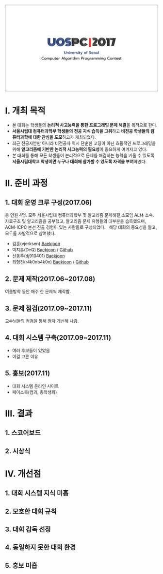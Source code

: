 ![uospc2017logo](./uospc2017logo.PNG?raw=true "uospc2017logo")
# I. 개최 목적
* 본 대회는 학생들의 **논리적 사고능력을 통한 프로그래밍 문제 해결**을 목적으로 한다. 
* **서울시립대 컴퓨터과학부 학생들의 전공 지식 습득을 고취**하고 **비전공 학생들의 컴퓨터과학에 대한 관심을 도모**하고자 개최되었다. 
* 최근 전공자뿐만 아니라 비전공자 역시 단순한 코딩이 아닌 효율적인 프로그래밍을 위해 **알고리즘에 기반한 논리적 사고능력의 필요성**이 중요하게 여겨지고 있다.
* 본 대회를 통해 모든 학생들이 논리적으로 문제를 해결하는 능력을 키울 수 있도록 **서울시립대학교 학생이면 누구나 대회에 참가할 수 있도록 자격을 부여**하였다.
# II. 준비 과정
## 1. 대회 운영 크루 구성(2017.06)
총 인원 4명. 모두 서울시립대 컴퓨터과학부 및 알고리즘 문제해결 소모임 AL林 소속.  
자료구조 및 알고리즘을 공부했고, 알고리즘 문제 유형들의 대부분을 습득했으며, ACM-ICPC 본선 진출 경험이 있는 사람들로 구성되었다.  
해당 대회의 중요성을 알고, 모두들 자발적으로 참여했다.  
* 김훈(vjerksen) [Baekjoon](https://www.acmicpc.net/user/vjerksen)
* 박지홍(DeQ) [Baekjoon](https://www.acmicpc.net/user/jhpark1109) / [Github](https://github.com/jhpark1109)
* 신동주(dj910401) [Baekjoon](https://www.acmicpc.net/user/dj910401)
* 최형진(r4k0nb4k0n) [Baekjoon](https://www.acmicpc.net/user/r4k0nb4k0n) / [Github](https://github.com/r4k0nb4k0n)
## 2. 문제 제작(2017.06~2017.08)
여름방학 동안 매주 한 문제씩 제작함.
## 3. 문제 점검(2017.09~2017.11)
교수님들의 점검을 통해 점차 개선해 나감.
## 4. 대회 시스템 구축(2017.09~2017.11)
* 여러 후보들이 있었음
* 이걸 고른 이유
## 5. 홍보(2017.11)
* 대회 시스템 온라인 사이트
* 페이스북(컴과, 총학생회)
# III. 결과
## 1. 스코어보드
## 2. 시상식
# IV. 개선점
## 1. 대회 시스템 지식 미흡
## 2. 모호한 대회 규칙
## 3. 대회 감독 선정
## 4. 동일하지 못한 대회 환경
## 5. 홍보 미흡
